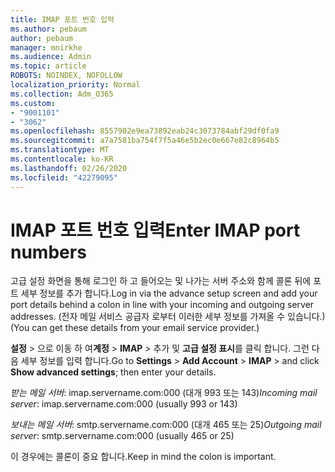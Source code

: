 ```yaml
---
title: IMAP 포트 번호 입력
ms.author: pebaum
author: pebaum
manager: mnirkhe
ms.audience: Admin
ms.topic: article
ROBOTS: NOINDEX, NOFOLLOW
localization_priority: Normal
ms.collection: Adm_O365
ms.custom:
- "9001101"
- "3062"
ms.openlocfilehash: 8557902e9ea73892eab24c3073784abf29df0fa9
ms.sourcegitcommit: a7a7581ba754f7f5a46e5b2ec0e667e82c8964b5
ms.translationtype: MT
ms.contentlocale: ko-KR
ms.lasthandoff: 02/26/2020
ms.locfileid: "42279095"
---
```

# <a name="enter-imap-port-numbers"></a><span data-ttu-id="e5307-102">IMAP 포트 번호 입력</span><span class="sxs-lookup"><span data-stu-id="e5307-102">Enter IMAP port numbers</span></span>

<span data-ttu-id="e5307-103">고급 설정 화면을 통해 로그인 하 고 들어오는 및 나가는 서버 주소와 함께 콜론 뒤에 포트 세부 정보를 추가 합니다.</span><span class="sxs-lookup"><span data-stu-id="e5307-103">Log in via the advance setup screen and add your port details behind a colon in line with your incoming and outgoing server addresses.</span></span> <span data-ttu-id="e5307-104">(전자 메일 서비스 공급자 로부터 이러한 세부 정보를 가져올 수 있습니다.)</span><span class="sxs-lookup"><span data-stu-id="e5307-104">(You can get these details from your email service provider.)</span></span> 

<span data-ttu-id="e5307-105">**설정** > 으로 이동 하 여**계정** > **IMAP** > 추가 및 **고급 설정 표시**를 클릭 합니다. 그런 다음 세부 정보를 입력 합니다.</span><span class="sxs-lookup"><span data-stu-id="e5307-105">Go to **Settings** > **Add Account** > **IMAP** > and click **Show advanced settings**; then enter your details.</span></span> 

<span data-ttu-id="e5307-106">*받는 메일 서버*: imap.servername.com:000 (대개 993 또는 143)</span><span class="sxs-lookup"><span data-stu-id="e5307-106">*Incoming mail server*: imap.servername.com:000 (usually 993 or 143)</span></span> 

<span data-ttu-id="e5307-107">*보내는 메일 서버*: smtp.servername.com:000 (대개 465 또는 25)</span><span class="sxs-lookup"><span data-stu-id="e5307-107">*Outgoing mail server*: smtp.servername.com:000 (usually 465 or 25)</span></span> 

<span data-ttu-id="e5307-108">이 경우에는 콜론이 중요 합니다.</span><span class="sxs-lookup"><span data-stu-id="e5307-108">Keep in mind the colon is important.</span></span> 
